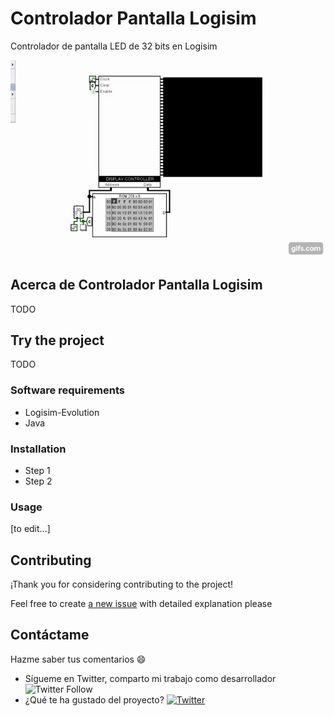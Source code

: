 # Controlador Pantalla Logisim
Controlador de pantalla LED de 32 bits en Logisim

![project spotlight image](.assets/spotlight.gif)

## Acerca de Controlador Pantalla Logisim

TODO

## Try the project

TODO

### Software requirements

- Logisim-Evolution
- Java

### Installation

* Step 1
* Step 2

### Usage

[to edit...]

## Contributing

¡Thank you for considering contributing to the project! 

Feel free to create [a new issue](https://github.com/lmendev/Controlador-pantalla-logisim/issues) with detailed explanation please

## Contáctame
Hazme saber tus comentarios 😄

- Sígueme en Twitter, comparto mi trabajo como desarrollador <img alt="Twitter Follow" src="https://img.shields.io/twitter/follow/Lmendev?style=social"> 
- ¿Qué te ha gustado del proyecto? <a href="https://twitter.com/intent/tweet?text=Hola @Lmendev acabo de ver tu proyecto &url=https%3A%2F%2Fgithub.com%2FLmendev%2FControlador-pantalla-logisim"><img alt="Twitter" src="https://img.shields.io/twitter/url?style=social&url=https%3A%2F%2Ftwitter.com%2FLmendev"></a>
